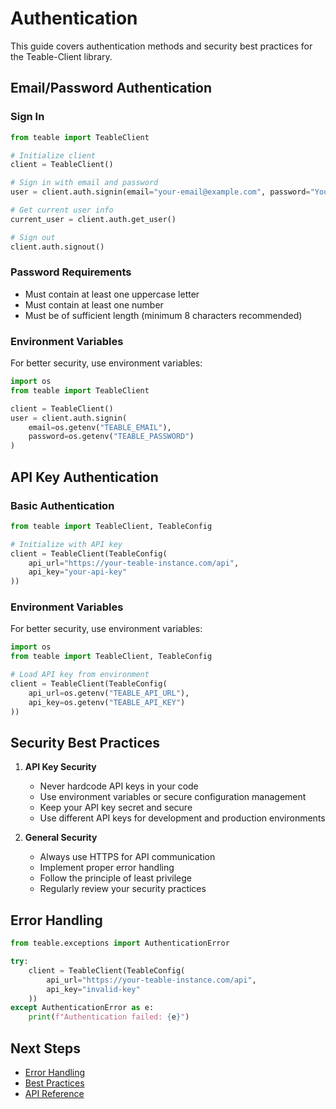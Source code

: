 # Authentication

This guide covers authentication methods and security best practices for the Teable-Client library.

## Email/Password Authentication

### Sign In

```python
from teable import TeableClient

# Initialize client
client = TeableClient()

# Sign in with email and password
user = client.auth.signin(email="your-email@example.com", password="YourPassword123")

# Get current user info
current_user = client.auth.get_user()

# Sign out
client.auth.signout()
```

### Password Requirements
- Must contain at least one uppercase letter
- Must contain at least one number
- Must be of sufficient length (minimum 8 characters recommended)

### Environment Variables

For better security, use environment variables:

```python
import os
from teable import TeableClient

client = TeableClient()
user = client.auth.signin(
    email=os.getenv("TEABLE_EMAIL"),
    password=os.getenv("TEABLE_PASSWORD")
)
```

## API Key Authentication

### Basic Authentication

```python
from teable import TeableClient, TeableConfig

# Initialize with API key
client = TeableClient(TeableConfig(
    api_url="https://your-teable-instance.com/api",
    api_key="your-api-key"
))
```

### Environment Variables

For better security, use environment variables:

```python
import os
from teable import TeableClient, TeableConfig

# Load API key from environment
client = TeableClient(TeableConfig(
    api_url=os.getenv("TEABLE_API_URL"),
    api_key=os.getenv("TEABLE_API_KEY")
))
```

## Security Best Practices

1. **API Key Security**
   - Never hardcode API keys in your code
   - Use environment variables or secure configuration management
   - Keep your API key secret and secure
   - Use different API keys for development and production environments

2. **General Security**
   - Always use HTTPS for API communication
   - Implement proper error handling
   - Follow the principle of least privilege
   - Regularly review your security practices

## Error Handling

```python
from teable.exceptions import AuthenticationError

try:
    client = TeableClient(TeableConfig(
        api_url="https://your-teable-instance.com/api",
        api_key="invalid-key"
    ))
except AuthenticationError as e:
    print(f"Authentication failed: {e}")
```

## Next Steps

- [Error Handling](error-handling.md)
- [Best Practices](best-practices.md)
- [API Reference](../api/client.md)
